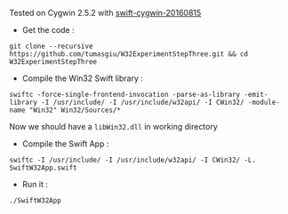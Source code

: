 Tested on Cygwin 2.5.2 with
[swift-cygwin-20160815](https://github.com/tinysun212/swift-windows/releases/tag/swift-cygwin-20160815)

* Get the code :

`git clone --recursive https://github.com/tumasgiu/W32ExperimentStepThree.git && cd W32ExperimentStepThree`

* Compile the Win32 Swift library :  

`swiftc -force-single-frontend-invocation -parse-as-library -emit-library -I /usr/include/ -I /usr/include/w32api/ -I CWin32/ -module-name "Win32" Win32/Sources/*`

Now we should have a `libWin32.dll` in working directory  

* Compile the Swift App :  

`swiftc -I /usr/include/ -I /usr/include/w32api/ -I CWin32/ -L. SwiftW32App.swift`

* Run it :

`./SwiftW32App`